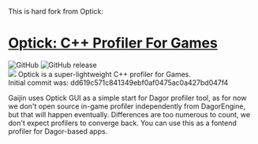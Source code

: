 This is hard fork from Optick:
# [Optick: C++ Profiler For Games](https://optick.dev)
![GitHub](https://img.shields.io/github/license/bombomby/optick.svg) ![GitHub release](https://img.shields.io/github/release/bombomby/optick.svg) <br/>
![](https://optick.dev/images/screenshots/optick/Optick.png)
Optick is a super-lightweight C++ profiler for Games.<br/>
Initial commit was: dd619c571c841349ebf0af0475ac0a427bd047f4

Gaijin uses Optick GUI as a simple start for Dagor profiler tool, as for now we don't open source in-game profiler independently from DagorEngine, but that will happen eventually.
Differences are too numerous to count, we don't expect profilers to converge back.
You can use this as a fontend profiler for Dagor-based apps.
